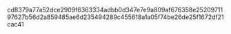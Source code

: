 cd8379a77a52dce2909f6363334adbb0d347e7e9a809af676358e2520971197627b56d2a859485ae6d235494289c455618a1a05f74be26de25f1672df21cac41
